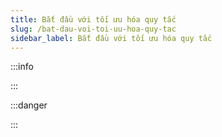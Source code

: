 ```yaml
---
title: Bắt đầu với tối ưu hóa quy tắc
slug: /bat-dau-voi-toi-uu-hoa-quy-tac
sidebar_label: Bắt đầu với tối ưu hóa quy tắc
---
```


:::info

:::

:::danger

:::